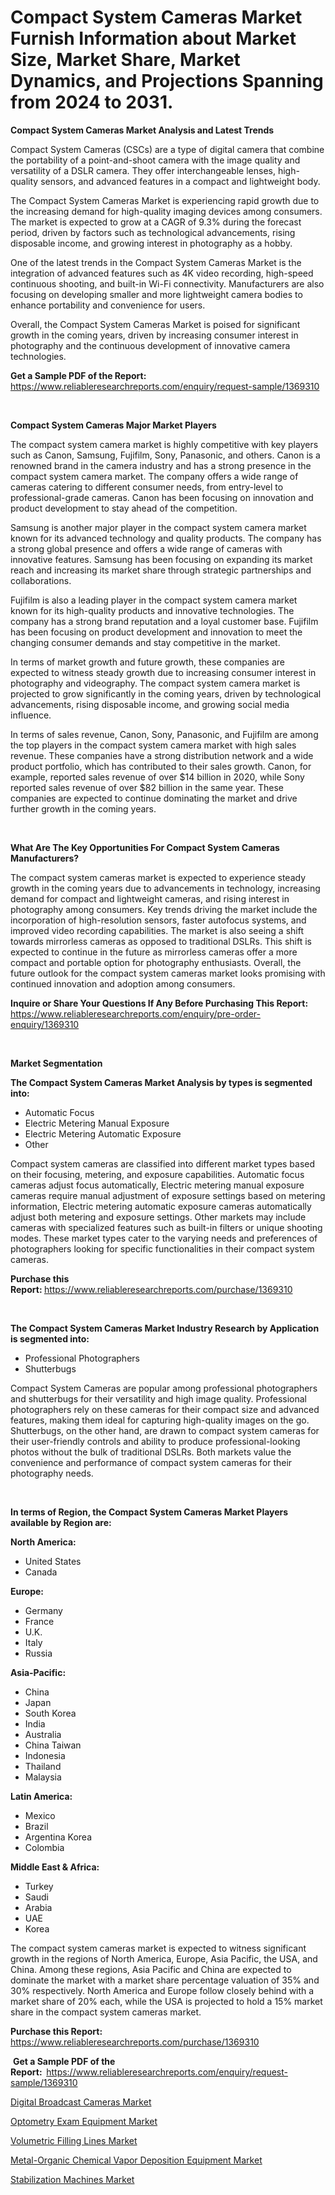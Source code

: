 <p><h1>Compact System Cameras Market Furnish Information about Market Size, Market Share, Market Dynamics, and Projections Spanning from 2024 to 2031.</h1></p><p><strong>Compact System Cameras Market Analysis and Latest Trends</strong></p>
<p><p>Compact System Cameras (CSCs) are a type of digital camera that combine the portability of a point-and-shoot camera with the image quality and versatility of a DSLR camera. They offer interchangeable lenses, high-quality sensors, and advanced features in a compact and lightweight body.</p><p>The Compact System Cameras Market is experiencing rapid growth due to the increasing demand for high-quality imaging devices among consumers. The market is expected to grow at a CAGR of 9.3% during the forecast period, driven by factors such as technological advancements, rising disposable income, and growing interest in photography as a hobby.</p><p>One of the latest trends in the Compact System Cameras Market is the integration of advanced features such as 4K video recording, high-speed continuous shooting, and built-in Wi-Fi connectivity. Manufacturers are also focusing on developing smaller and more lightweight camera bodies to enhance portability and convenience for users.</p><p>Overall, the Compact System Cameras Market is poised for significant growth in the coming years, driven by increasing consumer interest in photography and the continuous development of innovative camera technologies.</p></p>
<p><strong>Get a Sample PDF of the Report:&nbsp;</strong> <a href="https://www.reliableresearchreports.com/enquiry/request-sample/1369310">https://www.reliableresearchreports.com/enquiry/request-sample/1369310</a></p>
<p>&nbsp;</p>
<p><strong>Compact System Cameras Major Market Players</strong></p>
<p><p>The compact system camera market is highly competitive with key players such as Canon, Samsung, Fujifilm, Sony, Panasonic, and others. Canon is a renowned brand in the camera industry and has a strong presence in the compact system camera market. The company offers a wide range of cameras catering to different consumer needs, from entry-level to professional-grade cameras. Canon has been focusing on innovation and product development to stay ahead of the competition.</p><p>Samsung is another major player in the compact system camera market known for its advanced technology and quality products. The company has a strong global presence and offers a wide range of cameras with innovative features. Samsung has been focusing on expanding its market reach and increasing its market share through strategic partnerships and collaborations.</p><p>Fujifilm is also a leading player in the compact system camera market known for its high-quality products and innovative technologies. The company has a strong brand reputation and a loyal customer base. Fujifilm has been focusing on product development and innovation to meet the changing consumer demands and stay competitive in the market.</p><p>In terms of market growth and future growth, these companies are expected to witness steady growth due to increasing consumer interest in photography and videography. The compact system camera market is projected to grow significantly in the coming years, driven by technological advancements, rising disposable income, and growing social media influence.</p><p>In terms of sales revenue, Canon, Sony, Panasonic, and Fujifilm are among the top players in the compact system camera market with high sales revenue. These companies have a strong distribution network and a wide product portfolio, which has contributed to their sales growth. Canon, for example, reported sales revenue of over $14 billion in 2020, while Sony reported sales revenue of over $82 billion in the same year. These companies are expected to continue dominating the market and drive further growth in the coming years.</p></p>
<p>&nbsp;</p>
<p><strong>What Are The Key Opportunities For Compact System Cameras Manufacturers?</strong></p>
<p><p>The compact system cameras market is expected to experience steady growth in the coming years due to advancements in technology, increasing demand for compact and lightweight cameras, and rising interest in photography among consumers. Key trends driving the market include the incorporation of high-resolution sensors, faster autofocus systems, and improved video recording capabilities. The market is also seeing a shift towards mirrorless cameras as opposed to traditional DSLRs. This shift is expected to continue in the future as mirrorless cameras offer a more compact and portable option for photography enthusiasts. Overall, the future outlook for the compact system cameras market looks promising with continued innovation and adoption among consumers.</p></p>
<p><strong>Inquire or Share Your Questions If Any Before Purchasing This Report:</strong> <a href="https://www.reliableresearchreports.com/enquiry/pre-order-enquiry/1369310">https://www.reliableresearchreports.com/enquiry/pre-order-enquiry/1369310</a></p>
<p>&nbsp;</p>
<p><strong>Market Segmentation</strong></p>
<p><strong>The Compact System Cameras Market Analysis by types is segmented into:</strong></p>
<p><ul><li>Automatic Focus</li><li>Electric Metering Manual Exposure</li><li>Electric Metering Automatic Exposure</li><li>Other</li></ul></p>
<p><p>Compact system cameras are classified into different market types based on their focusing, metering, and exposure capabilities. Automatic focus cameras adjust focus automatically, Electric metering manual exposure cameras require manual adjustment of exposure settings based on metering information, Electric metering automatic exposure cameras automatically adjust both metering and exposure settings. Other markets may include cameras with specialized features such as built-in filters or unique shooting modes. These market types cater to the varying needs and preferences of photographers looking for specific functionalities in their compact system cameras.</p></p>
<p><strong>Purchase this Report:&nbsp;</strong><a href="https://www.reliableresearchreports.com/purchase/1369310">https://www.reliableresearchreports.com/purchase/1369310</a></p>
<p>&nbsp;</p>
<p><strong>The Compact System Cameras Market Industry Research by Application is segmented into:</strong></p>
<p><ul><li>Professional Photographers</li><li>Shutterbugs</li></ul></p>
<p><p>Compact System Cameras are popular among professional photographers and shutterbugs for their versatility and high image quality. Professional photographers rely on these cameras for their compact size and advanced features, making them ideal for capturing high-quality images on the go. Shutterbugs, on the other hand, are drawn to compact system cameras for their user-friendly controls and ability to produce professional-looking photos without the bulk of traditional DSLRs. Both markets value the convenience and performance of compact system cameras for their photography needs.</p></p>
<p>&nbsp;</p>
<p><strong>In terms of Region, the Compact System Cameras Market Players available by Region are:</strong></p>
<p>
    <p> <strong> North America: </strong>
        <ul>
            <li>United States</li>
            <li>Canada</li>
        </ul>
        </p> 
    <p> <strong> Europe: </strong>
        <ul>
            <li>Germany</li>
            <li>France</li>
            <li>U.K.</li>
            <li>Italy</li>
            <li>Russia</li>
        </ul>
        </p> 
    <p> <strong> Asia-Pacific: </strong>
        <ul>
            <li>China</li>
            <li>Japan</li>
            <li>South Korea</li>
            <li>India</li>
            <li>Australia</li>
            <li>China Taiwan</li>
            <li>Indonesia</li>
            <li>Thailand</li>
            <li>Malaysia</li>
        </ul>
        </p> 
    <p> <strong> Latin America: </strong>
        <ul>
            <li>Mexico</li>
            <li>Brazil</li>
            <li>Argentina Korea</li>
            <li>Colombia</li>
        </ul>
        </p> 
    <p> <strong> Middle East & Africa: </strong>
        <ul>
            <li>Turkey</li>
            <li>Saudi</li>
            <li>Arabia</li>
            <li>UAE</li>
            <li>Korea</li>
        </ul>
    </p>
    </p>
<p><p>The compact system cameras market is expected to witness significant growth in the regions of North America, Europe, Asia Pacific, the USA, and China. Among these regions, Asia Pacific and China are expected to dominate the market with a market share percentage valuation of 35% and 30% respectively. North America and Europe follow closely behind with a market share of 20% each, while the USA is projected to hold a 15% market share in the compact system cameras market.</p></p>
<p><strong>Purchase this Report: </strong><a href="https://www.reliableresearchreports.com/purchase/1369310">https://www.reliableresearchreports.com/purchase/1369310</a></p>
<p>&nbsp;<strong>Get a Sample PDF of the Report:&nbsp;&nbsp;</strong><a href="https://www.reliableresearchreports.com/enquiry/request-sample/1369310">https://www.reliableresearchreports.com/enquiry/request-sample/1369310</a></p>
<p><strong></strong></p>
<p><p><a href="https://medium.com/@kendraadams4456/digital-broadcast-cameras-market-trends-and-market-analysis-forecasted-for-period-2024-2031-fb9821a08351">Digital Broadcast Cameras Market</a></p><p><a href="https://medium.com/@kendraadams4456/optometry-exam-equipment-market-exploring-market-share-market-trends-and-future-growth-6be83a1f46ef">Optometry Exam Equipment Market</a></p><p><a href="https://medium.com/@kendraadams4456/volumetric-filling-lines-market-furnishes-information-on-market-share-market-trends-and-market-f1eccee70f05">Volumetric Filling Lines Market</a></p><p><a href="https://medium.com/@kendraadams4456/metal-organic-chemical-vapor-deposition-equipment-market-insight-market-trends-growth-forecasted-41be32e61d6c">Metal-Organic Chemical Vapor Deposition Equipment Market</a></p><p><a href="https://medium.com/@kendraadams4456/stabilization-machines-market-comprehensive-assessment-by-type-application-and-geography-471875a18f06">Stabilization Machines Market</a></p></p>